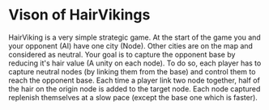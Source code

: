 # Vison of HairVikings
HairViking is a very simple strategic game. At the start of the game you and your opponent (AI) have one city (Node).
Other cities are on the map and considered as neutral. Your goal is to capture the opponent base by reducing it's hair value (A unity on each node).
To do so, each player has to capture neutral nodes (by linking them from the base) and control them to reach the opponent base.
Each time a player link two node together, half of the hair on the origin node is added to the target node.
Each node captured replenish themselves at a slow pace (except the base one which is faster).

  
